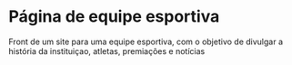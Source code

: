 # Página de equipe esportiva
Front de um site para uma equipe esportiva, com o objetivo de divulgar a história da instituiçao, atletas, premiações e notícias 
